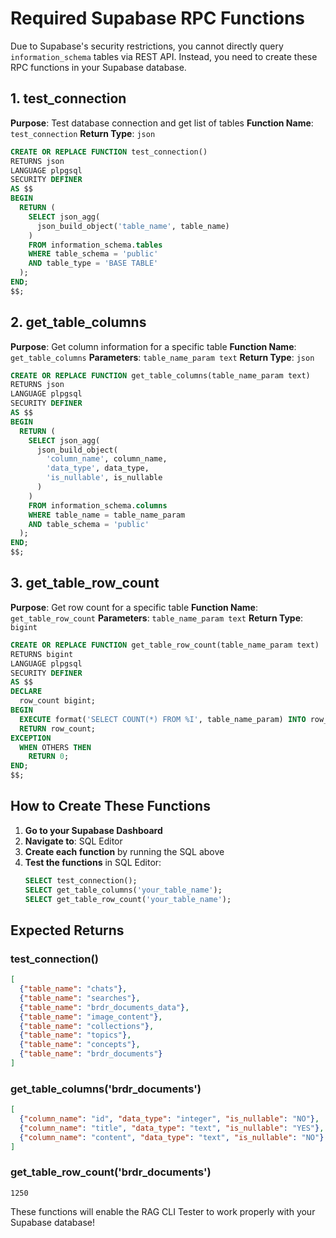 # Required Supabase RPC Functions

Due to Supabase's security restrictions, you cannot directly query `information_schema` tables via REST API. Instead, you need to create these RPC functions in your Supabase database.

## 1. test_connection

**Purpose**: Test database connection and get list of tables
**Function Name**: `test_connection`
**Return Type**: `json`

```sql
CREATE OR REPLACE FUNCTION test_connection()
RETURNS json
LANGUAGE plpgsql
SECURITY DEFINER
AS $$
BEGIN
  RETURN (
    SELECT json_agg(
      json_build_object('table_name', table_name)
    )
    FROM information_schema.tables
    WHERE table_schema = 'public'
    AND table_type = 'BASE TABLE'
  );
END;
$$;
```

## 2. get_table_columns

**Purpose**: Get column information for a specific table
**Function Name**: `get_table_columns`
**Parameters**: `table_name_param text`
**Return Type**: `json`

```sql
CREATE OR REPLACE FUNCTION get_table_columns(table_name_param text)
RETURNS json
LANGUAGE plpgsql
SECURITY DEFINER
AS $$
BEGIN
  RETURN (
    SELECT json_agg(
      json_build_object(
        'column_name', column_name,
        'data_type', data_type,
        'is_nullable', is_nullable
      )
    )
    FROM information_schema.columns
    WHERE table_name = table_name_param
    AND table_schema = 'public'
  );
END;
$$;
```

## 3. get_table_row_count

**Purpose**: Get row count for a specific table
**Function Name**: `get_table_row_count`
**Parameters**: `table_name_param text`
**Return Type**: `bigint`

```sql
CREATE OR REPLACE FUNCTION get_table_row_count(table_name_param text)
RETURNS bigint
LANGUAGE plpgsql
SECURITY DEFINER
AS $$
DECLARE
  row_count bigint;
BEGIN
  EXECUTE format('SELECT COUNT(*) FROM %I', table_name_param) INTO row_count;
  RETURN row_count;
EXCEPTION
  WHEN OTHERS THEN
    RETURN 0;
END;
$$;
```

## How to Create These Functions

1. **Go to your Supabase Dashboard**
2. **Navigate to**: SQL Editor
3. **Create each function** by running the SQL above
4. **Test the functions** in SQL Editor:
   ```sql
   SELECT test_connection();
   SELECT get_table_columns('your_table_name');
   SELECT get_table_row_count('your_table_name');
   ```

## Expected Returns

### test_connection()
```json
[
  {"table_name": "chats"},
  {"table_name": "searches"},
  {"table_name": "brdr_documents_data"},
  {"table_name": "image_content"},
  {"table_name": "collections"},
  {"table_name": "topics"},
  {"table_name": "concepts"},
  {"table_name": "brdr_documents"}
]
```

### get_table_columns('brdr_documents')
```json
[
  {"column_name": "id", "data_type": "integer", "is_nullable": "NO"},
  {"column_name": "title", "data_type": "text", "is_nullable": "YES"},
  {"column_name": "content", "data_type": "text", "is_nullable": "NO"}
]
```

### get_table_row_count('brdr_documents')
```
1250
```

These functions will enable the RAG CLI Tester to work properly with your Supabase database!
